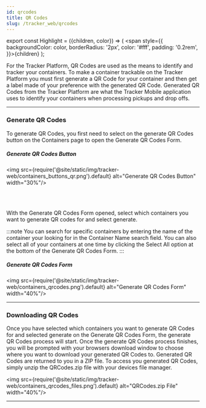 ```yaml
---
id: qrcodes
title: QR Codes
slug: /tracker_web/qrcodes
---
```


export const Highlight = ({children, color}) => ( <span style={{
      backgroundColor: color,
      borderRadius: '2px',
      color: '#fff',
      padding: '0.2rem',
    }}>{children}</span> );



For the Tracker Platform, QR Codes are used as the means to identify and tracker your containers. To make a container trackable on the Tracker Platform you must first generate a QR Code for your container and then get a label made of your preference with the generated QR Code. Generated QR Codes from the Tracker Platform are what the Tracker Mobile application uses to identify your containers when processing pickups and drop offs. 

---

### Generate QR Codes

To generate QR Codes, you first need to select on the generate QR Codes button on the Containers page to open the Generate QR Codes Form. 

##### Generate QR Codes Button

<img src={require('@site/static/img/tracker-web/containers_buttons_qr.png').default} alt="Generate QR Codes Button" width="30%"/>

<br/><br/>

With the Generate QR Codes Form opened, select which containers you want to generate QR codes for and select generate.

:::note
You can search for specific containers by entering the name of the container your looking for in the Container Name search field. You can also select all of your containers at one time by clicking the Select All option at the bottom of the Generate QR Codes Form.
:::

##### Generate QR Codes Form

<img src={require('@site/static/img/tracker-web/containers_qrcodes.png').default} alt="Generate QR Codes Form" width="40%"/>

---

### Downloading QR Codes

Once you have selected which containers you want to generate QR Codes for and selected generate on the Generate QR Codes Form, the generate QR Codes process will start. Once the generate QR Codes process finishes, you will be prompted with your browsers download window to choose where you want to download your generated QR Codes to. Generated QR Codes are returned to you in a ZIP file. To access you generated QR Codes, simply unzip the QRCodes.zip file with your devices file manager.

<img src={require('@site/static/img/tracker-web/containers_qrcodes_files.png').default} alt="QRCodes.zip File" width="40%"/>

---
